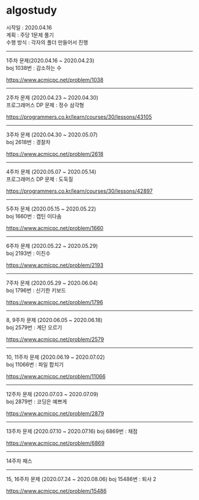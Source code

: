 # algostudy

시작일 : 2020.04.16  
계획 : 주당 1문제 풀기  
수행 방식 : 각자의 폴더 만들어서 진행  

-----------------------------------
1주차 문제(2020.04.16 ~ 2020.04.23)  
boj 1038번 : 감소하는 수

https://www.acmicpc.net/problem/1038

-----------------------------------

2주차 문제 (2020.04.23 ~ 2020.04.30)  
프로그래머스 DP 문제 : 정수 삼각형

https://programmers.co.kr/learn/courses/30/lessons/43105

-----------------------------------

3주차 문제 (2020.04.30 ~ 2020.05.07)  
boj 2618번 : 경찰차

https://www.acmicpc.net/problem/2618

-----------------------------------

4주차 문제 (2020.05.07 ~ 2020.05.14)  
프로그래머스 DP 문제 : 도둑질

https://programmers.co.kr/learn/courses/30/lessons/42897

-----------------------------------

5주차 문제 (2020.05.15 ~ 2020.05.22)  
boj 1660번 : 캡틴 이다솜

https://www.acmicpc.net/problem/1660

-----------------------------------

6주차 문제 (2020.05.22 ~ 2020.05.29)  
boj 2193번 : 이친수

https://www.acmicpc.net/problem/2193  
  
-----------------------------------

7주차 문제 (2020.05.29 ~ 2020.06.04)  
boj 1796번 : 신기한 키보드

https://www.acmicpc.net/problem/1796  

-----------------------------------

8, 9주차 문제 (2020.06.05 ~ 2020.06.18)  
boj 2579번 : 계단 오르기

https://www.acmicpc.net/problem/2579

-----------------------------------

10, 11주차 문제 (2020.06.19 ~ 2020.07.02)  
boj 11066번 : 파일 합치기

https://www.acmicpc.net/problem/11066

-----------------------------------

12주차 문제 (2020.07.03 ~ 2020.07.09)  
boj 2879번 : 코딩은 예쁘게

https://www.acmicpc.net/problem/2879

-----------------------------------

13주차 문제 (2020.07.10 ~ 2020.07.16)
boj 6869번 : 채점

https://www.acmicpc.net/problem/6869

-----------------------------------

14주차 패스

-----------------------------------

15, 16주차 문제 (2020.07.24 ~ 2020.08.06)
boj 15486번 : 퇴사 2

https://www.acmicpc.net/problem/15486